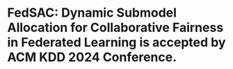 # FedSAC: Dynamic Submodel Allocation for Collaborative Fairness in Federated Learning is accepted by ACM KDD 2024 Conference.
